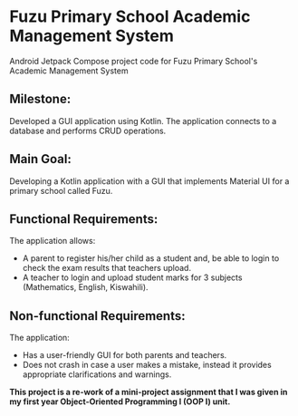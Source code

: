 # Fuzu Primary School Academic Management System
Android Jetpack Compose project code for Fuzu Primary School's Academic Management System

## Milestone:
Developed a GUI application using Kotlin. The application connects to a database and performs CRUD operations.

## Main Goal:
Developing a Kotlin application with a GUI that implements Material UI for a primary school called Fuzu.

## Functional Requirements:
The application allows:
- A parent to register his/her child as a student and, be able to login to check the 
exam results that teachers upload.
- A teacher to login and upload student marks for 3 subjects (Mathematics, English, 
Kiswahili).

## Non-functional Requirements:
The application:
- Has a user-friendly GUI for both parents and teachers.
- Does not crash in case a user makes a mistake, instead it provides appropriate clarifications and warnings.

**This project is a re-work of a mini-project assignment that I was given in my first year Object-Oriented Programming I (OOP I) unit.**
